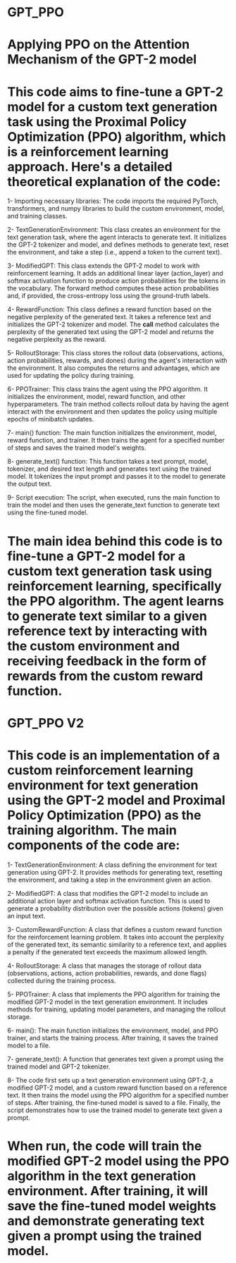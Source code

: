 # GPT_PPO
# Applying PPO on the Attention Mechanism of the GPT-2 model

# This code aims to fine-tune a GPT-2 model for a custom text generation task using the Proximal Policy Optimization (PPO) algorithm, which is a reinforcement learning approach. Here's a detailed theoretical explanation of the code:

1- Importing necessary libraries: The code imports the required PyTorch, transformers, and numpy libraries to build the custom environment, model, and training classes.

2- TextGenerationEnvironment: This class creates an environment for the text generation task, where the agent interacts to generate text. It initializes the GPT-2 tokenizer and model, and defines methods to generate text, reset the environment, and take a step (i.e., append a token to the current text).

3- ModifiedGPT: This class extends the GPT-2 model to work with reinforcement learning. It adds an additional linear layer (action_layer) and softmax activation function to produce action probabilities for the tokens in the vocabulary. The forward method computes these action probabilities and, if provided, the cross-entropy loss using the ground-truth labels.

4- RewardFunction: This class defines a reward function based on the negative perplexity of the generated text. It takes a reference text and initializes the GPT-2 tokenizer and model. The __call__ method calculates the perplexity of the generated text using the GPT-2 model and returns the negative perplexity as the reward.

5- RolloutStorage: This class stores the rollout data (observations, actions, action probabilities, rewards, and dones) during the agent's interaction with the environment. It also computes the returns and advantages, which are used for updating the policy during training.

6- PPOTrainer: This class trains the agent using the PPO algorithm. It initializes the environment, model, reward function, and other hyperparameters. The train method collects rollout data by having the agent interact with the environment and then updates the policy using multiple epochs of minibatch updates.

7- main() function: The main function initializes the environment, model, reward function, and trainer. It then trains the agent for a specified number of steps and saves the trained model's weights.

8- generate_text() function: This function takes a text prompt, model, tokenizer, and desired text length and generates text using the trained model. It tokenizes the input prompt and passes it to the model to generate the output text.

9- Script execution: The script, when executed, runs the main function to train the model and then uses the generate_text function to generate text using the fine-tuned model.

# The main idea behind this code is to fine-tune a GPT-2 model for a custom text generation task using reinforcement learning, specifically the PPO algorithm. The agent learns to generate text similar to a given reference text by interacting with the custom environment and receiving feedback in the form of rewards from the custom reward function.


# GPT_PPO V2 
# This code is an implementation of a custom reinforcement learning environment for text generation using the GPT-2 model and Proximal Policy Optimization (PPO) as the training algorithm. The main components of the code are:

1- TextGenerationEnvironment: A class defining the environment for text generation using GPT-2. It provides methods for generating text, resetting the environment, and taking a step in the environment given an action.

2- ModifiedGPT: A class that modifies the GPT-2 model to include an additional action layer and softmax activation function. This is used to generate a probability distribution over the possible actions (tokens) given an input text.

3- CustomRewardFunction: A class that defines a custom reward function for the reinforcement learning problem. It takes into account the perplexity of the generated text, its semantic similarity to a reference text, and applies a penalty if the generated text exceeds the maximum allowed length.

4- RolloutStorage: A class that manages the storage of rollout data (observations, actions, action probabilities, rewards, and done flags) collected during the training process.

5- PPOTrainer: A class that implements the PPO algorithm for training the modified GPT-2 model in the text generation environment. It includes methods for training, updating model parameters, and managing the rollout storage.

6- main(): The main function initializes the environment, model, and PPO trainer, and starts the training process. After training, it saves the trained model to a file.

7- generate_text(): A function that generates text given a prompt using the trained model and GPT-2 tokenizer.

8- The code first sets up a text generation environment using GPT-2, a modified GPT-2 model, and a custom reward function based on a reference text. It then trains the model using the PPO algorithm for a specified number of steps. After training, the fine-tuned model is saved to a file. Finally, the script demonstrates how to use the trained model to generate text given a prompt.

# When run, the code will train the modified GPT-2 model using the PPO algorithm in the text generation environment. After training, it will save the fine-tuned model weights and demonstrate generating text given a prompt using the trained model.

